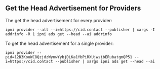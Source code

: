 ## Get the Head Advertisement for Providers

The get the head advertisement for every provider:

```shell
ipni provider --all --i=https://cid.contact --publisher | xargs -I addrinfo -R 1 ipni ads get --head --ai addrinfo
```

To get the head advertisement for a single provider:

```shell
ipni provider --pid=12D3KooWC8QzjdzWynwYybjDLKa1YbPiRXUjwsibERubatgmQP51 --i=https://cid.contact --publisher | xargs ipni ads get --head --ai
```

